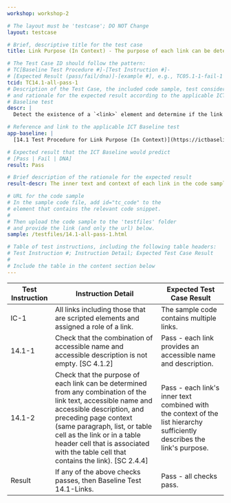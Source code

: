 ```yaml
---
workshop: workshop-2

# The layout must be 'testcase'; DO NOT Change
layout: testcase

# Brief, descriptive title for the test case
title: Link Purpose (In Context) - The purpose of each link can be determined from the link text

# The Test Case ID should follow the pattern: 
# TC[Baseline Test Procedure #]-[Test Instruction #]-
# [Expected Result (pass/fail/dna)]-[example #], e.g., TC05.1-1-fail-1
tcid: TC14.1-all-pass-1
# Description of the Test Case, the included code sample, test considerations,
# and rationale for the expected result according to the applicable ICT
# Baseline test
descr: |
  Detect the existence of a `<link>` element and determine if the link's text and context sufficiently describes its purpose. The code sample provides links that describes the intent of each link when combined with context from each link's list hierarchy. A successful test should identify a **PASS** for Baseline 14.1-LinkPurpose.

# Reference and link to the applicable ICT Baseline test
app-baseline: |
  [14.1 Test Procedure for Link Purpose (In Context)](https://ictbaseline.access-board.gov/14Links/#141-test-procedure-for-link-purpose-in-context)

# Expected result that the ICT Baseline would predict
# [Pass | Fail | DNA]
result: Pass

# Brief description of the rationale for the expected result
result-descr: The inner text and context of each link in the code sample sufficiently describes the purpose of the link.

# URL for the code sample
# In the sample code file, add id="tc_code" to the 
# element that contains the relevant code snippet.
#
# Then upload the code sample to the 'testfiles' folder 
# and provide the link (and only the url) below.
sample: /testfiles/14.1-all-pass-1.html

# Table of test instructions, including the following table headers: 
# Test Instruction #; Instruction Detail; Expected Test Case Result
#
# Include the table in the content section below
---
```

| Test Instruction | Instruction Detail | Expected Test Case Result |
|------------------|--------------------|---------------------------|
| IC-1 | All links including those that are scripted elements and assigned a role of a link.| The sample code contains multiple links. |
| 14.1-1 | Check that the combination of accessible name and accessible description is not empty. [SC 4.1.2] | Pass - each link provides an accessible name and description. |
| 14.1-2 | Check that the purpose of each link can be determined from any combination of the link text, accessible name and accessible description, and preceding page context (same paragraph, list, or table cell as the link or in a table header cell that is associated with the table cell that contains the link). [SC 2.4.4] | Pass - each link's inner text combined with the context of the list hierarchy sufficiently describes the link's purpose. |
| Result | If any of the above checks passes, then Baseline Test 14.1-Links. | Pass - all checks pass. | 
